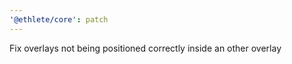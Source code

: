 ```yaml
---
'@ethlete/core': patch
---
```


Fix overlays not being positioned correctly inside an other overlay
